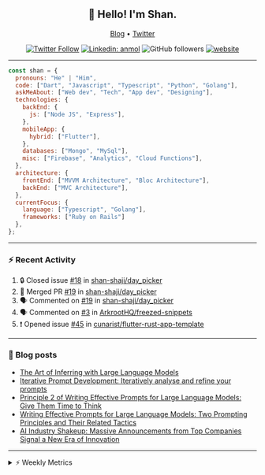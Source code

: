 <h2 align="center">👋 Hello! I'm Shan.</h2>
<p align="center">
  <a href="https://medium.com/feed/@shan-shaji">Blog</a> •
  <a href="https://twitter.com/intent/follow?screen_name=shan__shaji">Twitter</a>
</p>

<p align="center"><a href="https://twitter.com/intent/follow?screen_name=shan__shaji"><img src="https://img.shields.io/twitter/follow/shan__shaji?style=flat" alt="Twitter Follow"></a>
<a href="https://www.linkedin.com/in/shan-shaji/"><img src="https://img.shields.io/badge/shan-shaji?style=flat-square&amp;logo=Linkedin&amp;logoColor=white&amp;link=https://www.linkedin.com/in/shan-shaji/" alt="Linkedin: anmol"></a>
<img src="https://img.shields.io/github/followers/shan-shaji?label=Follow&amp;style=social" alt="GitHub followers">
<a href="http://shan-shaji.github.io/"><img src="https://img.shields.io/badge/Website-46a2f1.svg?&amp;style=flat-square&amp;logo=Google-Chrome&amp;logoColor=white&amp;link=http://shan-shaji.github.io/" alt="website"></a></p>

<hr>

```javascript
const shan = {
  pronouns: "He" | "Him",
  code: ["Dart", "Javascript", "Typescript", "Python", "Golang"],
  askMeAbout: ["Web dev", "Tech", "App dev", "Designing"],
  technologies: {
    backEnd: {
      js: ["Node JS", "Express"],
    },
    mobileApp: {
      hybrid: ["Flutter"],
    },
    databases: ["Mongo", "MySql"],
    misc: ["Firebase", "Analytics", "Cloud Functions"],
  },
  architecture: {
    frontEnd: ["MVVM Architecture", "Bloc Architecture"],
    backEnd: ["MVC Architecture"],
  },
  currentFocus: {
    language: ["Typescript", "Golang"],
    frameworks: ["Ruby on Rails"]
  },
};
```

---

### ⚡ Recent Activity

<!--START_SECTION:activity-->
1. 🔒 Closed issue [#18](https://github.com/shan-shaji/day_picker/issues/18) in [shan-shaji/day_picker](https://github.com/shan-shaji/day_picker)
2. 🎉 Merged PR [#19](https://github.com/shan-shaji/day_picker/pull/19) in [shan-shaji/day_picker](https://github.com/shan-shaji/day_picker)
3. 🗣 Commented on [#19](https://github.com/shan-shaji/day_picker/pull/19#issuecomment-1634430153) in [shan-shaji/day_picker](https://github.com/shan-shaji/day_picker)
4. 🗣 Commented on [#3](https://github.com/ArkrootHQ/freezed-snippets/issues/3#issuecomment-1592487551) in [ArkrootHQ/freezed-snippets](https://github.com/ArkrootHQ/freezed-snippets)
5. ❗ Opened issue [#45](https://github.com/cunarist/flutter-rust-app-template/issues/45) in [cunarist/flutter-rust-app-template](https://github.com/cunarist/flutter-rust-app-template)
<!--END_SECTION:activity-->

---

### 📕 Blog posts

<!-- BLOG-POST-LIST:START -->
- [The Art of Inferring with Large Language Models](https://dev.to/arkroot/the-art-of-inferring-with-large-language-models-243m)
- [Iterative Prompt Development: Iteratively analyse and refine your prompts](https://dev.to/arkroot/iterative-prompt-development-iteratively-analyse-and-refine-your-prompts-3ibl)
- [Principle 2 of Writing Effective Prompts for Large Language Models: Give Them Time to Think](https://dev.to/arkroot/principle-2-of-writing-effective-prompts-for-large-language-models-give-them-time-to-think-25j3)
- [Writing Effective Prompts for Large Language Models: Two Prompting Principles and Their Related Tactics](https://dev.to/arkroot/writing-effective-prompts-for-large-language-models-two-prompting-principles-and-their-related-tactics-151a)
- [AI Industry Shakeup: Massive Announcements from Top Companies Signal a New Era of Innovation](https://dev.to/shanshaji/ai-industry-shakeup-massive-announcements-from-top-companies-signal-a-new-era-of-innovation-pj7)
<!-- BLOG-POST-LIST:END -->

<hr>
<details>
    <summary>⚡ Weekly Metrics</summary>
    <p>
    
<!--START_SECTION:waka-->
![Code Time](http://img.shields.io/badge/Code%20Time-2%2C396%20hrs%2028%20mins-blue)

![Profile Views](http://img.shields.io/badge/Profile%20Views-2-blue)

**🐱 My GitHub Data** 

> 📦 ? Used in GitHub's Storage 
 > 
> 🏆 449 Contributions in the Year 2023
 > 
> 💼 Opted to Hire
 > 
> 📜 139 Public Repositories 
 > 
> 🔑 0 Private Repositories 
 > 
**I'm a Night 🦉** 

```text
🌞 Morning                5028 commits        ███░░░░░░░░░░░░░░░░░░░░░░   12.42 % 
🌆 Daytime                11197 commits       ███████░░░░░░░░░░░░░░░░░░   27.66 % 
🌃 Evening                18066 commits       ███████████░░░░░░░░░░░░░░   44.63 % 
🌙 Night                  6185 commits        ████░░░░░░░░░░░░░░░░░░░░░   15.28 % 
```
📅 **I'm Most Productive on Thursday** 

```text
Monday                   5919 commits        ████░░░░░░░░░░░░░░░░░░░░░   14.62 % 
Tuesday                  6626 commits        ████░░░░░░░░░░░░░░░░░░░░░   16.37 % 
Wednesday                5079 commits        ███░░░░░░░░░░░░░░░░░░░░░░   12.55 % 
Thursday                 8308 commits        █████░░░░░░░░░░░░░░░░░░░░   20.53 % 
Friday                   7125 commits        ████░░░░░░░░░░░░░░░░░░░░░   17.60 % 
Saturday                 3643 commits        ██░░░░░░░░░░░░░░░░░░░░░░░   09.00 % 
Sunday                   3776 commits        ██░░░░░░░░░░░░░░░░░░░░░░░   09.33 % 
```


📊 **This Week I Spent My Time On** 

```text
🕑︎ Time Zone: Asia/Kolkata

💬 Programming Languages: 
Dart                     19 hrs 57 mins      █████████████░░░░░░░░░░░░   51.47 % 
TypeScript               10 hrs 33 mins      ███████░░░░░░░░░░░░░░░░░░   27.22 % 
JavaScript               1 hr 38 mins        █░░░░░░░░░░░░░░░░░░░░░░░░   04.25 % 
Text                     1 hr 22 mins        █░░░░░░░░░░░░░░░░░░░░░░░░   03.57 % 
YAML                     1 hr 13 mins        █░░░░░░░░░░░░░░░░░░░░░░░░   03.17 % 

🔥 Editors: 
Android Studio           24 hrs 46 mins      ████████████████░░░░░░░░░   63.92 % 
VS Code                  13 hrs 59 mins      █████████░░░░░░░░░░░░░░░░   36.08 % 

🐱‍💻 Projects: 
turbo-flutter            24 hrs 46 mins      ████████████████░░░░░░░░░   63.91 % 
homeday-functions        11 hrs 51 mins      ████████░░░░░░░░░░░░░░░░░   30.60 % 
turbo                    2 hrs 2 mins        █░░░░░░░░░░░░░░░░░░░░░░░░   05.26 % 
post-it                  5 mins              ░░░░░░░░░░░░░░░░░░░░░░░░░   00.22 % 
3.7.12                   0 secs              ░░░░░░░░░░░░░░░░░░░░░░░░░   00.00 % 

💻 Operating System: 
Mac                      38 hrs 40 mins      █████████████████████████   99.78 % 
Linux                    5 mins              ░░░░░░░░░░░░░░░░░░░░░░░░░   00.22 % 
```

**I Mostly Code in Dart** 

```text
Dart                     54 repos            ███████████░░░░░░░░░░░░░░   45.76 % 
TypeScript               5 repos             █░░░░░░░░░░░░░░░░░░░░░░░░   04.24 % 
Python                   5 repos             █░░░░░░░░░░░░░░░░░░░░░░░░   04.24 % 
Ruby                     3 repos             █░░░░░░░░░░░░░░░░░░░░░░░░   02.54 % 
Shell                    1 repo              ░░░░░░░░░░░░░░░░░░░░░░░░░   00.85 % 
```




 Last Updated on 19/07/2023 18:51:56 UTC
<!--END_SECTION:waka-->

</p>
 </details>
